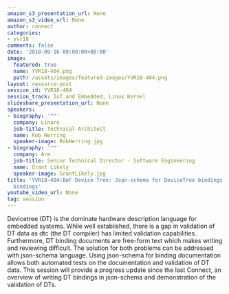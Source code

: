 ```yaml
---
amazon_s3_presentation_url: None
amazon_s3_video_url: None
author: connect
categories:
- yvr18
comments: false
date: '2018-09-16 09:00:00+00:00'
image:
  featured: true
  name: YVR18-404.png
  path: /assets/images/featured-images/YVR18-404.png
layout: resource-post
session_id: YVR18-404
session_track: IoT and Embedded, Linux Kernel
slideshare_presentation_url: None
speakers:
- biography: '""'
  company: Linaro
  job-title: Technical Architect
  name: Rob Herring
  speaker-image: RobHerring.jpg
- biography: '""'
  company: Arm
  job-title: Senior Technical Director - Software Engineering
  name: Grant Likely
  speaker-image: GrantLikely.jpg
title: 'YVR18-404:BoF Device Tree: Json-schema for DeviceTree bindings and Connector
  bindings'
youtube_video_url: None
tag: session
---
```


Devicetree (DT) is the dominate hardware description language for embedded systems. While well established, there is a gap in validation of DT data as dtc (the DT compiler) has limited validation capabilities. Furthermore, DT binding documents are free-form text which makes writing and reviewing difficult. The solution for both problems can be addressed with json-schema language. Using json-schema for binding documentation allows both automated tests on the documentation and validation of DT data. This session will provide a progress update since the last Connect, an overview of writing DT bindings in json-schema and demonstration of the validation of DTs.